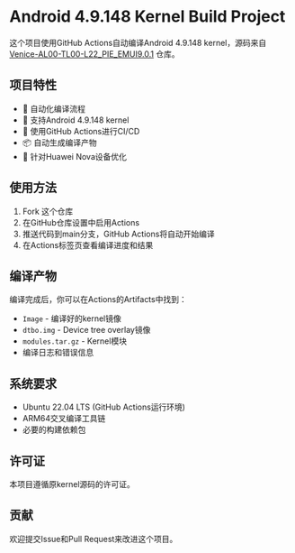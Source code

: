 # Android 4.9.148 Kernel Build Project

这个项目使用GitHub Actions自动编译Android 4.9.148 kernel，源码来自 [Venice-AL00-TL00-L22_PIE_EMUI9.0.1](https://github.com/kzr123456/Venice-AL00-TL00-L22_PIE_EMUI9.0.1) 仓库。

## 项目特性

- 🚀 自动化编译流程
- 📱 支持Android 4.9.148 kernel
- 🔧 使用GitHub Actions进行CI/CD
- 📦 自动生成编译产物
- 🎯 针对Huawei Nova设备优化

## 使用方法

1. Fork 这个仓库
2. 在GitHub仓库设置中启用Actions
3. 推送代码到main分支，GitHub Actions将自动开始编译
4. 在Actions标签页查看编译进度和结果

## 编译产物

编译完成后，你可以在Actions的Artifacts中找到：
- `Image` - 编译好的kernel镜像
- `dtbo.img` - Device tree overlay镜像
- `modules.tar.gz` - Kernel模块
- 编译日志和错误信息

## 系统要求

- Ubuntu 22.04 LTS (GitHub Actions运行环境)
- ARM64交叉编译工具链
- 必要的构建依赖包

## 许可证

本项目遵循原kernel源码的许可证。

## 贡献

欢迎提交Issue和Pull Request来改进这个项目。
